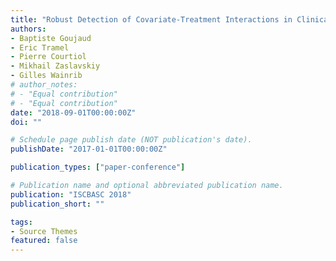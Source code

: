 ```yaml
---
title: "Robust Detection of Covariate-Treatment Interactions in Clinical Trials"
authors:
- Baptiste Goujaud
- Eric Tramel
- Pierre Courtiol
- Mikhail Zaslavskiy
- Gilles Wainrib
# author_notes:
# - "Equal contribution"
# - "Equal contribution"
date: "2018-09-01T00:00:00Z"
doi: ""

# Schedule page publish date (NOT publication's date).
publishDate: "2017-01-01T00:00:00Z"

publication_types: ["paper-conference"]

# Publication name and optional abbreviated publication name.
publication: "ISCBASC 2018"
publication_short: ""

tags:
- Source Themes
featured: false
---
```

